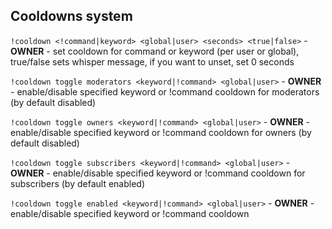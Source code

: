 ## Cooldowns system
`!cooldown <!command|keyword> <global|user> <seconds> <true|false>` - **OWNER** - set cooldown for command or keyword (per user or global), true/false sets whisper message, if you want to unset, set 0 seconds

`!cooldown toggle moderators <keyword|!command> <global|user>` - **OWNER** - enable/disable specified keyword or !command cooldown for moderators (by default disabled)

`!cooldown toggle owners <keyword|!command> <global|user>` - **OWNER** - enable/disable specified keyword or !command cooldown for owners  (by default disabled)

`!cooldown toggle subscribers <keyword|!command> <global|user>` - **OWNER** - enable/disable specified keyword or !command cooldown for subscribers (by default enabled)

`!cooldown toggle enabled <keyword|!command> <global|user>` - **OWNER** - enable/disable specified keyword or !command cooldown